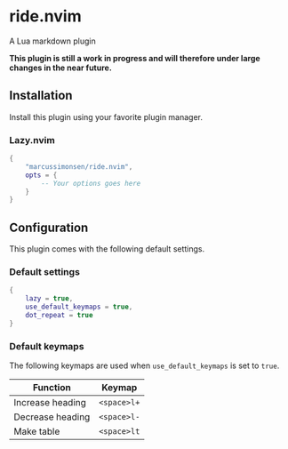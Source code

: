 # ride.nvim

A Lua markdown plugin

**This plugin is still a work in progress and will therefore under large changes in the near future.**

## Installation

Install this plugin using your favorite plugin manager.

### Lazy.nvim

```lua
{
    "marcussimonsen/ride.nvim",
    opts = {
        -- Your options goes here
    }
}
```

## Configuration

This plugin comes with the following default settings.

### Default settings

```lua
{
    lazy = true,
    use_default_keymaps = true,
    dot_repeat = true
}
```

### Default keymaps

The following keymaps are used when `use_default_keymaps` is set to `true`.

| Function         | Keymap      |
|------------------|-------------|
| Increase heading | `<space>l+` |
| Decrease heading | `<space>l-` |
| Make table       | `<space>lt` |

